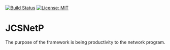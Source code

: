 [![Build Status](https://travis-ci.com/jcs090218/JCSNetP.svg?branch=master)](https://travis-ci.com/jcs090218/JCSNetP)
[![License: MIT](https://img.shields.io/badge/License-MIT-yellow.svg)](https://opensource.org/licenses/MIT)


# JCSNetP #

The purpose of the framework is being productivity to the network 
program. <br/><br/>
